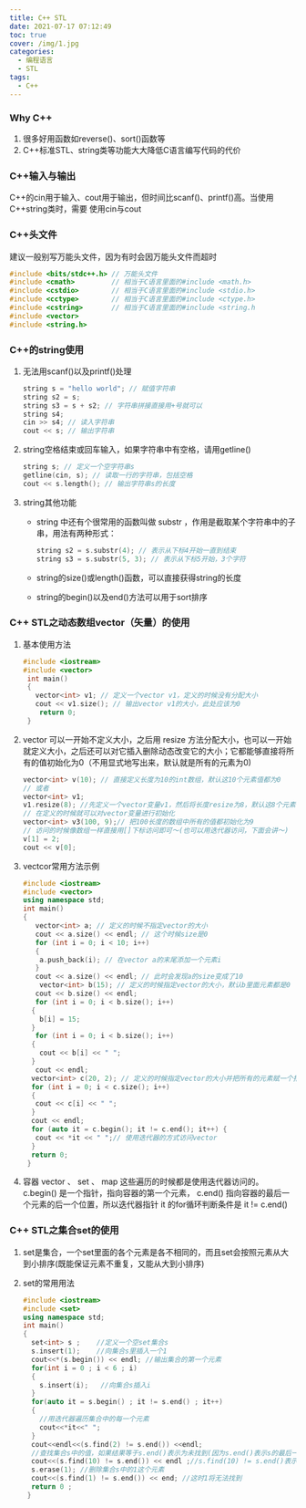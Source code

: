 ```yaml
---
title: C++ STL
date: 2021-07-17 07:12:49
toc: true
cover: /img/1.jpg
categories: 
  - 编程语言
  - STL
tags: 
  - C++
---
```


### Why C++

1. 很多好用函数如reverse()、sort()函数等
2. C++标准STL、string类等功能大大降低C语言编写代码的代价<!-- more -->

### C++输入与输出

C++的cin用于输入、cout用于输出，但时间比scanf()、printf()高。当使用C++string类时，需要
使用cin与cout

### C++头文件

建议一般别写万能头文件，因为有时会因万能头文件而超时

```C++
#include <bits/stdc++.h> // 万能头文件
#include <cmath>         // 相当于C语⾔⾥⾯的#include <math.h>
#include <cstdio>        // 相当于C语⾔⾥⾯的#include <stdio.h>
#include <cctype>        // 相当于C语⾔⾥⾯的#include <ctype.h>
#include <cstring>       // 相当于C语⾔⾥⾯的#include <string.h
#include <vector>        
#include <string.h>
```



### C++的string使用

1. 无法用scanf()以及printf()处理

   ```C++
   string s = "hello world"; // 赋值字符串
   string s2 = s;
   string s3 = s + s2; // 字符串拼接直接⽤+号就可以
   string s4;
   cin >> s4; // 读⼊字符串
   cout << s; // 输出字符串
   ```

2. string空格结束或回车输入，如果字符串中有空格，请用getline()

   ```c++
   string s; // 定义⼀个空字符串s
   getline(cin, s); // 读取⼀⾏的字符串，包括空格
   cout << s.length(); // 输出字符串s的⻓度
   ```

3. string其他功能

   - string 中还有个很常⽤的函数叫做 substr ，作⽤是截取某个字符串中的⼦串，⽤法有两种形式：

     ```c++
     string s2 = s.substr(4); // 表示从下标4开始⼀直到结束
     string s3 = s.substr(5, 3); // 表示从下标5开始，3个字符
     ```

   - string的size()或length()函数，可以直接获得string的长度

   - string的begin()以及end()方法可以用于sort排序

### C++ STL之动态数组vector（⽮量）的使⽤

1. 基本使用方法

   ```c++
   #include <iostream>
   #include <vector>
    int main() 
    {
      vector<int> v1; // 定义⼀个vector v1，定义的时候没有分配⼤⼩
      cout << v1.size(); // 输出vector v1的⼤⼩，此处应该为0
       return 0;
    }
   ```

2. vector 可以⼀开始不定义⼤⼩，之后⽤ resize ⽅法分配⼤⼩，也可以⼀开始就定义⼤⼩，之后还可以对它插⼊删除动态改变它的⼤⼩；它都能够直接将所有的值初始化为0（不⽤显式地写出来，默认就是所有的元素为0)

   ```C++
   vector<int> v(10); // 直接定义⻓度为10的int数组，默认这10个元素值都为0
   // 或者
   vector<int> v1;
   v1.resize(8); //先定义⼀个vector变量v1，然后将⻓度resize为8，默认这8个元素都是0
   // 在定义的时候就可以对vector变量进⾏初始化
   vector<int> v3(100, 9);// 把100⻓度的数组中所有的值都初始化为9
   // 访问的时候像数组⼀样直接⽤[]下标访问即可～(也可以⽤迭代器访问，下⾯会讲～)
   v[1] = 2;
   cout << v[0];
   ```

3. vectcor常用方法示例

   ```c++
   #include <iostream>
   #include <vector>
   using namespace std;
   int main() 
   {
      vector<int> a; // 定义的时候不指定vector的⼤⼩
      cout << a.size() << endl; // 这个时候size是0
      for (int i = 0; i < 10; i++) 
      {
       a.push_back(i); // 在vector a的末尾添加⼀个元素i
      }
      cout << a.size() << endl; // 此时会发现a的size变成了10
       vector<int> b(15); // 定义的时候指定vector的⼤⼩，默认b⾥⾯元素都是0
      cout << b.size() << endl;
      for (int i = 0; i < b.size(); i++) 
     {
       b[i] = 15;
     }
      for (int i = 0; i < b.size(); i++) 
     {
       cout << b[i] << " ";
     }
      cout << endl;
     vector<int> c(20, 2); // 定义的时候指定vector的⼤⼩并把所有的元素赋⼀个指定的值
     for (int i = 0; i < c.size(); i++)
     {
      cout << c[i] << " ";
     }
     cout << endl;
     for (auto it = c.begin(); it != c.end(); it++) { 
      cout << *it << " ";// 使⽤迭代器的⽅式访问vector
     }
     return 0;
    }
   ```

4. 容器 vector 、 set 、 map 这些遍历的时候都是使⽤迭代器访问的。
   c.begin() 是⼀个指针，指向容器的第⼀个元素， c.end() 指向容器的最后⼀个元素的后⼀个位置，所以迭代器指针 it 的for循环判断条件是 it != c.end()

### C++ STL之集合set的使⽤

1. set是集合，一个set里面的各个元素是各不相同的，而且set会按照元素从大到小排序(既能保证元素不重复，又能从大到小排序)

2. set的常用用法

   ```C++
   #include <iostream>
   #include <set>
   using namespace std;
   int main()
   {
     set<int> s ;    //定义一个空set集合s
     s.insert(1);    //向集合s里插入一个1
     cout<<*(s.begin()) << endl; //输出集合的第一个元素
     for(int i = 0 ; i < 6 ; i)
     {
       s.insert(i);   //向集合s插入i
     }
     for(auto it = s.begin() ; it != s.end() ; it++)
     {
       //用迭代器遍历集合中的每一个元素
       cout<<*it<<" ";
     }
     cout<<endl<<(s.find(2) != s.end()) <<endl;
     //查找集合s中的值，如果结果等于s.end()表示为未找到(因为s.end()表示s的最后一个元素的下一个所在位置)
     cout<<(s.find(10) != s.end()) << endl ;//s.find(10) != s.end()表示能找到10这个元素
     s.erase(1); //删除集合s中的1这个元素
     cout<<(s.find(1) != s.end()) << end; //这时1将无法找到
     return 0 ;
    }
   ```

